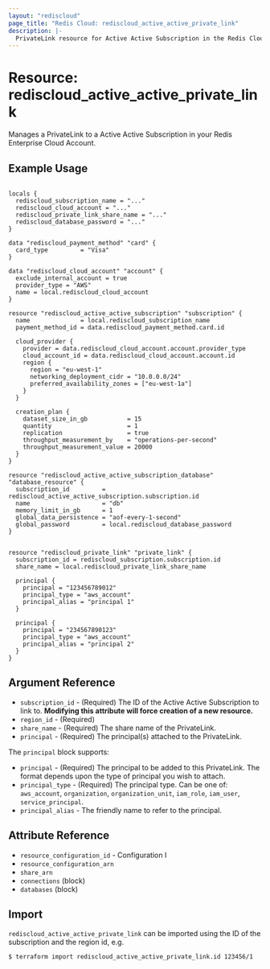```yaml
---
layout: "rediscloud"
page_title: "Redis Cloud: rediscloud_active_active_private_link"
description: |-
  PrivateLink resource for Active Active Subscription in the Redis Cloud Terraform provider.
---
```


# Resource: rediscloud_active_active_private_link

Manages a PrivateLink to a Active Active Subscription in your Redis Enterprise Cloud Account.

## Example Usage

```hcl

locals {
  rediscloud_subscription_name = "..."
  rediscloud_cloud_account = "..."
  rediscloud_private_link_share_name = "..."
  rediscloud_database_password = "..."
}

data "rediscloud_payment_method" "card" {
  card_type         = "Visa"
}

data "rediscloud_cloud_account" "account" {
  exclude_internal_account = true
  provider_type = "AWS"
  name = local.rediscloud_cloud_account
}

resource "rediscloud_active_active_subscription" "subscription" {
  name              = local.rediscloud_subscription_name
  payment_method_id = data.rediscloud_payment_method.card.id

  cloud_provider {
    provider = data.rediscloud_cloud_account.account.provider_type
    cloud_account_id = data.rediscloud_cloud_account.account.id
    region {
      region = "eu-west-1"
      networking_deployment_cidr = "10.0.0.0/24"
      preferred_availability_zones = ["eu-west-1a"]
    }
  }

  creation_plan {
    dataset_size_in_gb           = 15
    quantity                     = 1
    replication                  = true
    throughput_measurement_by    = "operations-per-second"
    throughput_measurement_value = 20000
  }
}

resource "rediscloud_active_active_subscription_database" "database_resource" {
  subscription_id         = rediscloud_active_active_subscription.subscription.id
  name                    = "db"
  memory_limit_in_gb      = 1
  global_data_persistence = "aof-every-1-second"
  global_password         = local.rediscloud_database_password
}


resource "rediscloud_private_link" "private_link" {
  subscription_id = rediscloud_subscription.subscription.id
  share_name = local.rediscloud_private_link_share_name

  principal {
    principal = "123456789012"
    principal_type = "aws_account"
    principal_alias = "principal 1"
  }

  principal {
    principal = "234567890123"
    principal_type = "aws_account"
    principal_alias = "principal 2"
  }
}
```

## Argument Reference

* `subscription_id` - (Required) The ID of the Active Active Subscription to link to.  **Modifying this attribute will force creation of a new resource.**
* `region_id` - (Required)
* `share_name` - (Required) The share name of the PrivateLink.
* `principal` - (Required) The principal(s) attached to the PrivateLink.

The `principal` block supports:
* `principal` - (Required) The principal to be added to this PrivateLink. The format depends upon the type of principal you wish to attach.
* `principal_type` - (Required) The principal type. Can be one of: `aws_account`, `organization`, `organization_unit`, `iam_role`, `iam_user`, `service_principal`.
* `principal_alias` - The friendly name to refer to the principal.

## Attribute Reference

* `resource_configuration_id` - Configuration I
* `resource_configuration_arn`
* `share_arn`
* `connections` (block)
* `databases` (block)

## Import
`rediscloud_active_active_private_link` can be imported using the ID of the subscription and the region id, e.g.

```
$ terraform import rediscloud_active_active_private_link.id 123456/1
```
